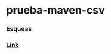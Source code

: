 # prueba-maven-csv

<h3>Esqueas<h3>

[Link](https://drive.google.com/file/d/1b2Ss12_kjdYnmFD2imOndcH2X94pTYT8/view?usp=sharing)
